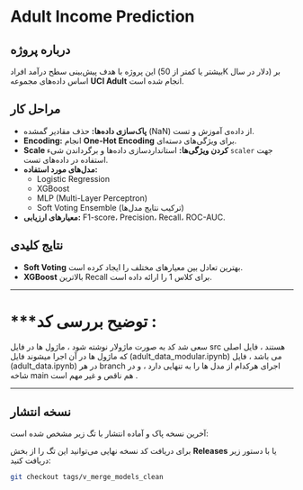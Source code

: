 # Adult Income Prediction

## درباره پروژه
این پروژه با هدف پیش‌بینی سطح درآمد افراد (بیشتر یا کمتر از 50K دلار در سال) بر اساس داده‌های مجموعه **UCI Adult** انجام شده است.

## مراحل کار
- **پاک‌سازی داده‌ها:** حذف مقادیر گمشده (NaN) از داده‌ی آموزش و تست.
- **Encoding:** انجام **One-Hot Encoding** برای ویژگی‌های دسته‌ای.
- **Scale کردن ویژگی‌ها:** استانداردسازی داده‌ها و برگرداندن شیء `scaler` جهت استفاده در داده‌های تست.
- **مدل‌های مورد استفاده:**
  - Logistic Regression  
  - XGBoost  
  - MLP (Multi-Layer Perceptron)  
  - Soft Voting Ensemble (ترکیب نتایج مدل‌ها)
- **معیارهای ارزیابی:** F1-score، Precision، Recall، ROC-AUC.

## نتایج کلیدی
- **Soft Voting** بهترین تعادل بین معیارهای مختلف را ایجاد کرده است.  
- **XGBoost** بالاترین Recall برای کلاس 1 را ارائه داده است.  

********
# ***توضیح بررسی کد :
سعی شد کد به صورت ماژولار نوشته شود ، ماژول ها در فایل src هستند ، فایل اصلی که ماژول ها در آن اجرا میشوند فایل (adult_data_modular.ipynb) می باشد ، فایل (adult_data.ipynb) در هر branch اجرای هرکدام از مدل ها را به تنهایی دارد ، و در شاخه main هم ناقص و غیر مهم است .

********
## نسخه انتشار
آخرین نسخه پاک و آماده انتشار با تگ زیر مشخص شده است:

برای دریافت کد نسخه نهایی می‌توانید این تگ را از بخش **Releases** یا با دستور زیر دریافت کنید:
```bash
git checkout tags/v_merge_models_clean


 

